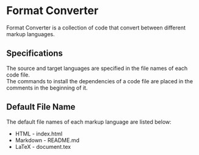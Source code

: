 # Format Converter

Format Converter is a collection of code that convert between different markup languages.

## Specifications

The source and target languages are specified in the file names of each code file.\
The commands to install the dependencies of a code file are placed in the comments in the beginning of it.

## Default File Name
The default file names of each markup language are listed below:

* HTML \- index.html
* Markdown \- README.md
* LaTeX \- document.tex
